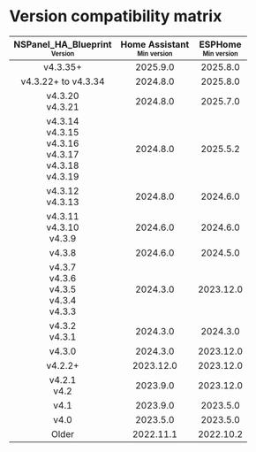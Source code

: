 # Version compatibility matrix

<!-- markdownlint-disable MD013 MD033 -->
| NSPanel_HA_Blueprint<br><sub><sup>Version</sup></sub> | Home Assistant<br><sub><sup>Min version</sup></sub> | ESPHome<br><sub><sup>Min version</sup></sub> |
| :--: | :--: | :--: |
| v4.3.35+ | 2025.9.0 | 2025.8.0 |
| v4.3.22+ to v4.3.34 | 2024.8.0 | 2025.8.0 |
| v4.3.20<br>v4.3.21 | 2024.8.0 | 2025.7.0 |
| v4.3.14<br>v4.3.15<br>v4.3.16<br>v4.3.17<br>v4.3.18<br>v4.3.19 | 2024.8.0 | 2025.5.2 |
| v4.3.12<br>v4.3.13 | 2024.8.0 | 2024.6.0 |
| v4.3.11<br>v4.3.10<br>v4.3.9 | 2024.6.0 | 2024.6.0 |
| v4.3.8 | 2024.6.0 | 2024.5.0 |
| v4.3.7<br>v4.3.6<br>v4.3.5<br>v4.3.4<br>v4.3.3 | 2024.3.0 | 2023.12.0 |
| v4.3.2<br>v4.3.1 | 2024.3.0 | 2024.3.0 |
| v4.3.0 | 2024.3.0 | 2023.12.0 |
| v4.2.2+ | 2023.12.0 | 2023.12.0 |
| v4.2.1<br>v4.2 | 2023.9.0 | 2023.12.0 |
| v4.1 | 2023.9.0 | 2023.5.0 |
| v4.0 | 2023.5.0 | 2023.5.0 |
| Older | 2022.11.1 | 2022.10.2 |
<!-- markdownlint-enable MD013 MD033 -->
